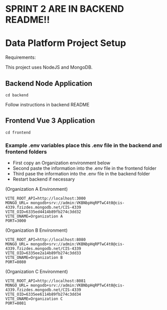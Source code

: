# SPRINT 2 ARE IN BACKEND README!!

# Data Platform Project Setup

Requirements:

This project uses NodeJS and MongoDB.

## Backend Node Application
```
cd backend
```
Follow instructions in backend README

## Frontend Vue 3 Application
```
cd frontend
```
### Example .env variables place this .env file in the backend and frontend folders 
- First copy an Organization environment below
- Second paste the information into the .env file in the frontend folder
- Third pase the information into the .env file in the backend folder
- Restart backend if necessary


(Organization A Environment)
```
VITE_ROOT_API=http://localhost:3000
MONGO_URL= mongodb+srv://admin:VKBNbpHqRPTwC4t0@cis-4339.fzizdes.mongodb.net/CIS-4339
VITE_OID=6335ed4414b89fb274c3dd32
VITE_ONAME=Organization A
PORT=3000
```
(Organization B Environment)
```
VITE_ROOT_API=http://localhost:8080
MONGO_URL= mongodb+srv://admin:VKBNbpHqRPTwC4t0@cis-4339.fzizdes.mongodb.net/CIS-4339
VITE_OID=6335ee2a14b89fb274c3dd33
VITE_ONAME=Organization B
PORT=8080
```
(Organization C Environment)
```
VITE_ROOT_API=http://localhost:8081
MONGO_URL= mongodb+srv://admin:VKBNbpHqRPTwC4t0@cis-4339.fzizdes.mongodb.net/CIS-4339
VITE_OID=6335ee6114b89fb274c3dd34
VITE_ONAME=Organization C
PORT=8081
```



